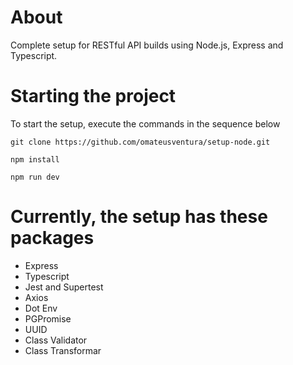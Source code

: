 # About

Complete setup for RESTful API builds using Node.js, Express and Typescript.

# Starting the project

To start the setup, execute the commands in the sequence below

```
git clone https://github.com/omateusventura/setup-node.git
```

```
npm install
```

```
npm run dev
```

# Currently, the setup has these packages

- Express
- Typescript
- Jest and Supertest
- Axios
- Dot Env
- PGPromise
- UUID
- Class Validator
- Class Transformar

